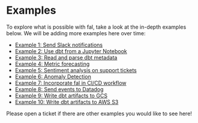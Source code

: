 # Examples

To explore what is possible with fal, take a look at the in-depth examples below. We will be adding more examples here over time:

- [Example 1: Send Slack notifications](slack-example/README.md)
- [Example 2: Use dbt from a Jupyter Notebook](write_jupyter_notebook/README.md)
- [Example 3: Read and parse dbt metadata](read_dbt_metadata/README.md)
- [Example 4: Metric forecasting](metric-forecast/README.md)
- [Example 5: Sentiment analysis on support tickets](sentiment-analysis/README.md)
- [Example 6: Anomaly Detection](anomaly-detection/README.md)
- [Example 7: Incorporate fal in CI/CD workflow](ci_example/README.md)
- [Example 8: Send events to Datadog](datadog_event/README.md)
- [Example 9: Write dbt artifacts to GCS](write_to_gcs/README.md)
- [Example 10: Write dbt artifacts to AWS S3](write_to_aws/README.md)

Please open a ticket if there are other examples you would like to see here!
